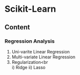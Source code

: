 # Scikit-Learn
## Content
### Regression Analysis
1. Uni-varite Linear Regression
2. Multi-variate Linear Regression
3. Regularization<br<br>
   i) Ridge
   ii) Lasso